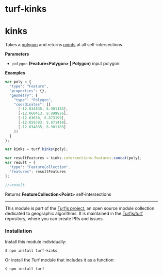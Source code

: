 # turf-kinks

# kinks

Takes a [polygon](Polygon) and returns [points](Point) at all self-intersections.

**Parameters**

-   `polygon` **(Feature&lt;Polygon> | Polygon)** input polygon

**Examples**

```javascript
var poly = {
  "type": "Feature",
  "properties": {},
  "geometry": {
    "type": "Polygon",
    "coordinates": [[
      [-12.034835, 8.901183],
      [-12.060413, 8.899826],
      [-12.03638, 8.873199],
      [-12.059383, 8.871418],
      [-12.034835, 8.901183]
    ]]
  }
};

var kinks = turf.kinks(poly);

var resultFeatures = kinks.intersections.features.concat(poly);
var result = {
  "type": "FeatureCollection",
  "features": resultFeatures
};

//=result
```

Returns **FeatureCollection&lt;Point>** self-intersections

---

This module is part of the [Turfjs project](http://turfjs.org/), an open source
module collection dedicated to geographic algorithms. It is maintained in the
[Turfjs/turf](https://github.com/Turfjs/turf) repository, where you can create
PRs and issues.

### Installation

Install this module individually:

```sh
$ npm install turf-kinks
```

Or install the Turf module that includes it as a function:

```sh
$ npm install turf
```
